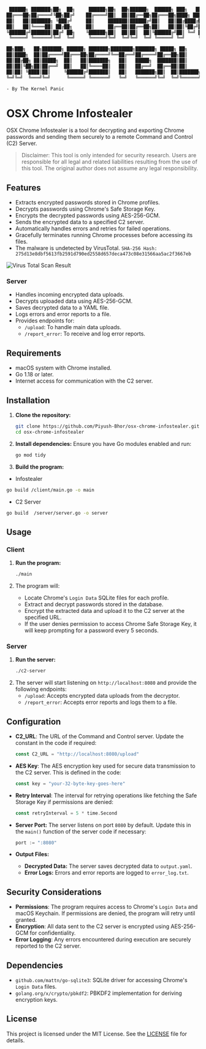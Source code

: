 ```bash
 ██████╗ ███████╗██╗  ██╗     ██████╗██╗  ██╗██████╗  ██████╗ ███╗   ███╗███████╗
██╔═══██╗██╔════╝╚██╗██╔╝    ██╔════╝██║  ██║██╔══██╗██╔═══██╗████╗ ████║██╔════╝
██║   ██║███████╗ ╚███╔╝     ██║     ███████║██████╔╝██║   ██║██╔████╔██║█████╗
██║   ██║╚════██║ ██╔██╗     ██║     ██╔══██║██╔══██╗██║   ██║██║╚██╔╝██║██╔══╝
╚██████╔╝███████║██╔╝ ██╗    ╚██████╗██║  ██║██║  ██║╚██████╔╝██║ ╚═╝ ██║███████╗
 ╚═════╝ ╚══════╝╚═╝  ╚═╝     ╚═════╝╚═╝  ╚═╝╚═╝  ╚═╝ ╚═════╝ ╚═╝     ╚═╝╚══════╝

██╗███╗   ██╗███████╗ ██████╗ ███████╗████████╗███████╗ █████╗ ██╗     ███████╗██████╗
██║████╗  ██║██╔════╝██╔═══██╗██╔════╝╚══██╔══╝██╔════╝██╔══██╗██║     ██╔════╝██╔══██╗
██║██╔██╗ ██║█████╗  ██║   ██║███████╗   ██║   █████╗  ███████║██║     █████╗  ██████╔╝
██║██║╚██╗██║██╔══╝  ██║   ██║╚════██║   ██║   ██╔══╝  ██╔══██║██║     ██╔══╝  ██╔══██╗
██║██║ ╚████║██║     ╚██████╔╝███████║   ██║   ███████╗██║  ██║███████╗███████╗██║  ██║
╚═╝╚═╝  ╚═══╝╚═╝      ╚═════╝ ╚══════╝   ╚═╝   ╚══════╝╚═╝  ╚═╝╚══════╝╚══════╝╚═╝  ╚═╝

- By The Kernel Panic
```

# OSX Chrome Infostealer

OSX Chrome Infostealer is a tool for decrypting and exporting Chrome passwords and sending them securely to a remote Command and Control (C2) Server.

> Disclaimer: This tool is only intended for security research. Users are responsible for all legal and related liabilities resulting from the use of this tool. The original author does not assume any legal responsibility.

## Features

- Extracts encrypted passwords stored in Chrome profiles.
- Decrypts passwords using Chrome's Safe Storage Key.
- Encrypts the decrypted passwords using AES-256-GCM.
- Sends the encrypted data to a specified C2 server.
- Automatically handles errors and retries for failed operations.
- Gracefully terminates running Chrome processes before accessing its files.
- The malware is undetected by VirusTotal. `SHA-256 Hash: 275d13e8dbf5613fb2591d790ed2558d657deca473c08e31566aa5ac2f3667eb`

![Virus Total Scan Result](assets/VT_scan.png "Virus Total Scan Result")

### Server

- Handles incoming encrypted data uploads.
- Decrypts uploaded data using AES-256-GCM.
- Saves decrypted data to a YAML file.
- Logs errors and error reports to a file.
- Provides endpoints for:
  - `/upload`: To handle main data uploads.
  - `/report_error`: To receive and log error reports.

## Requirements

- macOS system with Chrome installed.
- Go 1.18 or later.
- Internet access for communication with the C2 server.

## Installation

1. **Clone the repository:**

   ```bash
   git clone https://github.com/Piyush-Bhor/osx-chrome-infostealer.git
   cd osx-chrome-infostealer
   ```

2. **Install dependencies:**
   Ensure you have Go modules enabled and run:

   ```bash
   go mod tidy
   ```

3. **Build the program:**

- Infostealer

```bash
go build /client/main.go -o main
```

- C2 Server

```bash
go build  /server/server.go -o server
```

## Usage

### Client

1. **Run the program:**

   ```bash
   ./main
   ```

2. The program will:
   - Locate Chrome's `Login Data` SQLite files for each profile.
   - Extract and decrypt passwords stored in the database.
   - Encrypt the extracted data and upload it to the C2 server at the specified URL.
   - If the user denies permission to access Chrome Safe Storage Key, it will keep prompting for a password every 5 seconds.

### Server

1. **Run the server:**
   ```bash
   ./c2-server
   ```
2. The server will start listening on `http://localhost:8080` and provide the following endpoints:
   - `/upload`: Accepts encrypted data uploads from the decryptor.
   - `/report_error`: Accepts error reports and logs them to a file.

## Configuration

- **C2_URL**: The URL of the Command and Control server. Update the constant in the code if required:

  ```go
  const C2_URL = "http://localhost:8080/upload"
  ```

- **AES Key**: The AES encryption key used for secure data transmission to the C2 server. This is defined in the code:

  ```go
  const key = "your-32-byte-key-goes-here"
  ```

- **Retry Interval**: The interval for retrying operations like fetching the Safe Storage Key if permissions are denied:

  ```go
  const retryInterval = 5 * time.Second
  ```

- **Server Port:**
  The server listens on port `8080` by default. Update this in the `main()` function of the server code if necessary:

  ```go
  port := ":8080"
  ```

- **Output Files:**
  - **Decrypted Data:** The server saves decrypted data to `output.yaml`.
  - **Error Logs:** Errors and error reports are logged to `error_log.txt`.

## Security Considerations

- **Permissions**: The program requires access to Chrome's `Login Data` and macOS Keychain. If permissions are denied, the program will retry until granted.
- **Encryption**: All data sent to the C2 server is encrypted using AES-256-GCM for confidentiality.
- **Error Logging**: Any errors encountered during execution are securely reported to the C2 server.

## Dependencies

- `github.com/mattn/go-sqlite3`: SQLite driver for accessing Chrome's `Login Data` files.
- `golang.org/x/crypto/pbkdf2`: PBKDF2 implementation for deriving encryption keys.

## License

This project is licensed under the MIT License. See the [LICENSE](LICENSE) file for details.
